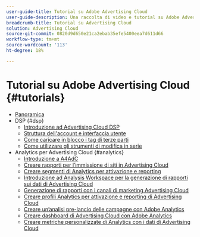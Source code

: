 ```yaml
---
user-guide-title: Tutorial su Adobe Advertising Cloud
user-guide-description: Una raccolta di video e tutorial su Adobe Advertising Cloud.
breadcrumb-title: Tutorial su Advertising Cloud
solution: Advertising Cloud
source-git-commit: 0820d9d650e21ca2ebab35efe5400eea7d611d66
workflow-type: tm+mt
source-wordcount: '113'
ht-degree: 18%

---
```



# Tutorial su Adobe Advertising Cloud {#tutorials}

+ [Panoramica](overview.md)
+ DSP {#dsp}
   + [Introduzione ad Advertising Cloud DSP](/help/dsp/overview.md)
   + [Struttura dell&#39;account e interfaccia utente](/help/dsp/ui.md)
   + [Come caricare in blocco i tag di terze parti](/help/dsp/bulk-upload-third-party-ad-tags.md)
   + [Come utilizzare gli strumenti di modifica in serie](/help/dsp/bulk-edit-placement-tools.md)
+ Analytics per Advertising Cloud {#analytics}
   + [Introduzione a A4AdC](/help/integrations/analytics/intro-a4adc.md)
   + [Creare rapporti per l’immissione di siti in Advertising Cloud](/help/integrations/analytics/analytics-site-entry-a4adc.md)
   + [Creare segmenti di Analytics per attivazione e reporting](/help/integrations/analytics/analytics-segments-a4adc.md)
   + [Introduzione ad Analysis Workspace per la generazione di rapporti sui dati di Advertising Cloud](/help/integrations/analytics/analytics-analysis-workspace-a4adc.md)
   + [Generazione di rapporti con i canali di marketing Advertising Cloud](/help/integrations/analytics/analytics-reporting-a4adc.md)
   + [Creare profili Analytics per attivazione e reporting di Advertising Cloud](/help/integrations/analytics/analytics-profiles-a4adc.md)
   + [Creare un’analisi pre-lancio delle campagne con Adobe Analytics](/help/integrations/analytics/analytics-pre-launch-a4adc.md)
   + [Creare dashboard di Advertising Cloud con Adobe Analytics](/help/integrations/analytics/analytics-dashboards-a4adc.md)
   + [Creare metriche personalizzate di Analytics con i dati di Advertising Cloud](/help/integrations/analytics/analytics-custom-metrics-a4adc.md)

<!-- Will add to DSP chapter once the videos are complete:
  + [Create a Placement](/help/dsp/placement-create.md)
  + [Placement Targeting Capabilities](/help/dsp/placement-targeting.md)
  + [Audience Libraries and Applying Behavioral Targeting](/help/dsp/audience-libraries.md)
-->